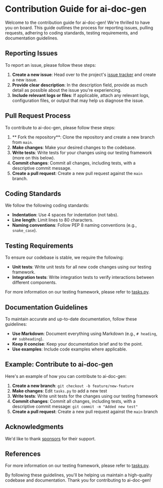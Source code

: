**Contribution Guide for ai-doc-gen**
=====================================

Welcome to the contribution guide for ai-doc-gen! We're thrilled to have you on board. This guide outlines the process for reporting issues, pulling requests, adhering to coding standards, testing requirements, and documentation guidelines.

**Reporting Issues**
-----------------

To report an issue, please follow these steps:

1. **Create a new issue**: Head over to the project's [issue tracker](https://github.com/charudatta10/ai-doc-gen/issues) and create a new issue.
2. **Provide clear description**: In the description field, provide as much detail as possible about the issue you're experiencing.
3. **Include relevant logs or files**: If applicable, attach any relevant logs, configuration files, or output that may help us diagnose the issue.

**Pull Request Process**
----------------------

To contribute to ai-doc-gen, please follow these steps:

1. ** Fork the repository**: Clone the repository and create a new branch from `main`.
2. **Make changes**: Make your desired changes to the codebase.
3. **Write tests**: Write tests for your changes using our testing framework (more on this below).
4. **Commit changes**: Commit all changes, including tests, with a descriptive commit message.
5. **Create a pull request**: Create a new pull request against the `main` branch.

**Coding Standards**
------------------

We follow the following coding standards:

* **Indentation**: Use 4 spaces for indentation (not tabs).
* **Line length**: Limit lines to 80 characters.
* **Naming conventions**: Follow PEP 8 naming conventions (e.g., `snake_case`).

**Testing Requirements**
----------------------

To ensure our codebase is stable, we require the following:

* **Unit tests**: Write unit tests for all new code changes using our testing framework.
* **Integration tests**: Write integration tests to verify interactions between different components.

For more information on our testing framework, please refer to [tasks.py](https://github.com/charudatta10/ai-doc-gen/blob/main/tasks.py).

**Documentation Guidelines**
---------------------------

To maintain accurate and up-to-date documentation, follow these guidelines:

* **Use Markdown**: Document everything using Markdown (e.g., `# heading`, `## subheading`).
* **Keep it concise**: Keep your documentation brief and to the point.
* **Use examples**: Include code examples where applicable.

**Example: Contribute to ai-doc-gen**
-----------------------------------

Here's an example of how you can contribute to ai-doc-gen:

1. **Create a new branch**: `git checkout -b feature/new-feature`
2. **Make changes**: Edit `tasks.py` to add a new test
3. **Write tests**: Write unit tests for the changes using our testing framework
4. **Commit changes**: Commit all changes, including tests, with a descriptive commit message: `git commit -m "Added new test"`
5. **Create a pull request**: Create a new pull request against the `main` branch

**Acknowledgments**
-----------------

We'd like to thank [sponsors](https://github.com/sponsors/charudatta10) for their support.

**References**
--------------

For more information on our testing framework, please refer to [tasks.py](https://github.com/charudatta10/ai-doc-gen/blob/main/tasks.py).

By following these guidelines, you'll be helping us maintain a high-quality codebase and documentation. Thank you for contributing to ai-doc-gen!